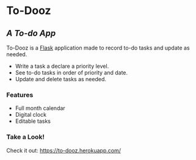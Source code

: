 # To-Dooz
## _A To-do App_

To-Dooz is a [Flask] application made to record to-do tasks and update as needed.

- Write a task a declare a priority level.
- See to-do tasks in order of priority and date.
- Update and delete tasks as needed.

[Flask]: <https://flask.palletsprojects.com/>

### Features

- Full month calendar
- Digital clock
- Editable tasks

### Take a Look!
Check it out: https://to-dooz.herokuapp.com/
